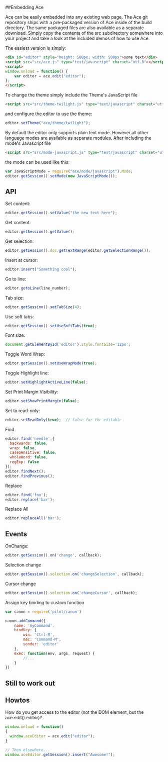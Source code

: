 ##Embedding Ace

Ace can be easily embedded into any existing web page. The Ace git repository ships with a pre-packaged version of Ace inside of the build directory. The same packaged files are also available as a separate download. Simply copy the contents of the src subdirectory somewhere into your project and take a look at the included demos of how to use Ace.

The easiest version is simply:

```html
<div id="editor" style="height: 500px; width: 500px">some text</div>
<script src="src/ace.js" type="text/javascript" charset="utf-8"></script>
<script>
window.onload = function() {
    var editor = ace.edit("editor");
};
</script>
```

To change the theme simply include the Theme's JavaScript file

```html
<script src="src/theme-twilight.js" type="text/javascript" charset="utf-8"></script>
```

and configure the editor to use the theme:

```javascript
editor.setTheme("ace/theme/twilight");
```


By default the editor only supports plain text mode. However all other language modes are available as separate modules. After including the mode's Javascript file

```html
<script src="src/mode-javascript.js" type="text/javascript" charset="utf-8"></script>
```

the mode can be used like this:

```javascript
var JavaScriptMode = require("ace/mode/javascript").Mode;
editor.getSession().setMode(new JavaScriptMode());
```

## API
Set content:
```javascript
editor.getSession().setValue("the new text here");
```

Get content:
```javascript
editor.getSession().getValue();
```

Get selection:
```javascript
editor.getSession().doc.getTextRange(editor.getSelectionRange());
```

Insert at cursor:
```javascript
editor.insert("Something cool");
```

Go to line:
```javascript
editor.gotoLine(line_number);
```

Tab size:
```javascript
editor.getSession().setTabSize(4);
```

Use soft tabs:
```javascript
editor.getSession().setUseSoftTabs(true);
```

Font size:
```javascript
document.getElementById('editor').style.fontSize='12px';
```

Toggle Word Wrap:
```javascript
editor.getSession().setUseWrapMode(true);
```

Toggle Highlight line:
```javascript
editor.setHighlightActiveLine(false);
```

Set Print Margin Visibility:
```javascript
editor.setShowPrintMargin(false);
```

Set to read-only:
```javascript
editor.setReadOnly(true);  // false for the editable
```

Find
```javascript
editor.find('needle',{
  backwards: false,
  wrap: false,
  caseSensitive: false,
  wholeWord: false,
  regExp: false
});
editor.findNext();
editor.findPrevious();
```

Replace
```javascript
editor.find('foo');
editor.replace('bar');
```

Replace All
```javascript
editor.replaceAll('bar');
```

## Events
OnChange:
```javascript
editor.getSession().on('change', callback);
```

Selection change
```javascript
editor.getSession().selection.on('changeSelection', callback);
```

Cursor change
```javascript
editor.getSession().selection.on('changeCursor', callback);
```

Assign key binding to custom function

```javascript
var canon = require('pilot/canon')

canon.addCommand({
    name: 'myCommand',
    bindKey: {
        win: 'Ctrl-M',
        mac: 'Command-M',
        sender: 'editor'
    },
    exec: function(env, args, request) {
        //...
    }
})
```

## Still to work out


## Howtos

How do you get access to the editor (not the DOM element, but the ace.edit() editor)?

```javascript
window.onload = function()
{
  window.aceEditor = ace.edit("editor");
}

// Then elsewhere...
window.aceEditor.getSession().insert("Awesome!");
```
